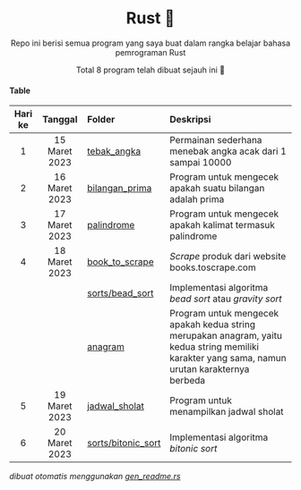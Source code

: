<div align="center">

# Rust 🦀

Repo ini berisi semua program yang saya buat dalam rangka belajar bahasa pemrograman Rust

Total 8 program telah dibuat sejauh ini 🎉

</div>

#### Table

|Hari ke|Tanggal|Folder|Deskripsi|
|:--:|:--:|:--|:--|
|1|15 Maret 2023|[tebak_angka](/tebak_angka)|Permainan sederhana menebak angka acak dari 1 sampai 10000|
|2|16 Maret 2023|[bilangan_prima](/bilangan_prima)|Program untuk mengecek apakah suatu bilangan adalah prima|
|3|17 Maret 2023|[palindrome](/palindrome)|Program untuk mengecek apakah kalimat termasuk palindrome|
|4|18 Maret 2023|[book_to_scrape](/book_to_scrape)|_Scrape_ produk dari website books.toscrape.com|
|||[sorts/bead_sort](/sorts/bead_sort)|Implementasi algoritma _bead sort_ atau _gravity sort_|
|||[anagram](/anagram)|Program untuk mengecek apakah kedua string merupakan anagram, yaitu kedua string memiliki karakter yang sama, namun urutan karakternya berbeda|
|5|19 Maret 2023|[jadwal_sholat](/jadwal_sholat)|Program untuk menampilkan jadwal sholat|
|6|20 Maret 2023|[sorts/bitonic_sort](/sorts/bitonic_sort)|Implementasi algoritma _bitonic sort_|


_dibuat otomatis menggunakan [gen_readme.rs](/gen_readme.rs)_
